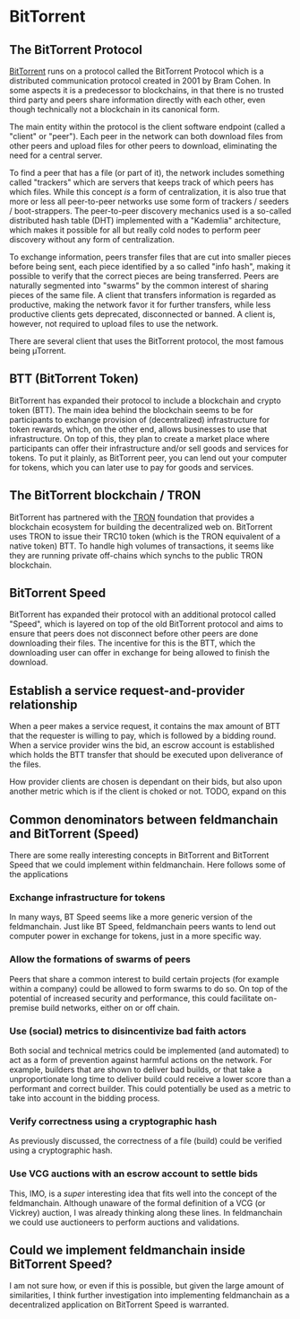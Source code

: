 # BitTorrent

## The BitTorrent Protocol

[BitTorrent] runs on a protocol called the BitTorrent Protocol which is a distributed communication protocol created in 2001 by Bram Cohen. In some aspects it is a predecessor to blockchains, in that there is no trusted third party and peers share information directly with each other, even though technically not a blockchain in its canonical form.

The main entity within the protocol is the client software endpoint (called a "client" or "peer"). Each peer in the network can both download files from other peers and upload files for other peers to download, eliminating the need for a central server.

To find a peer that has a file (or part of it), the network includes something called "trackers" which are servers that keeps track of which peers has which files. While this concept _is_ a form of centralization, it is also true that more or less all peer-to-peer networks use some form of trackers / seeders / boot-strappers. The peer-to-peer discovery mechanics used is a so-called distributed hash table (DHT) implemented with a "Kademlia" architecture, which makes it possible for all but really cold nodes to perform peer discovery without any form of centralization.

To exchange information, peers transfer files that are cut into smaller pieces before being sent, each piece identified by a so called "info hash", making it possible to verify that the correct pieces are being transferred. Peers are naturally segmented into "swarms" by the common interest of sharing pieces of the same file. A client that transfers information is regarded as productive, making the network favor it for further transfers, while less productive clients gets deprecated, disconnected or banned. A client is, however, not required to upload files to use the network.

There are several client that uses the BitTorrent protocol, the most famous being μTorrent.

## BTT (BitTorrent Token)

BitTorrent has expanded their protocol to include a blockchain and crypto token (BTT). The main idea behind the blockchain seems to be for participants to exchange provision of (decentralized) infrastructure for token rewards, which, on the other end, allows businesses to use that infrastructure. On top of this, they plan to create a market place where participants can offer their infrastructure and/or sell goods and services for tokens. To put it plainly, as BitTorrent peer, you can lend out your computer for tokens, which you can later use to pay for goods and services.

## The BitTorrent blockchain / TRON

BitTorrent has partnered with the [TRON] foundation that provides a blockchain ecosystem for building the decentralized web on. BitTorrent uses TRON to issue their TRC10 token (which is the TRON equivalent of a native token) BTT. To handle high volumes of transactions, it seems like they are running private off-chains which synchs to the public TRON blockchain.

## BitTorrent Speed

BitTorrent has expanded their protocol with an additional protocol called "Speed", which is layered on top of the old BitTorrent protocol and aims to ensure that peers does not disconnect before other peers are done downloading their files. The incentive for this is the BTT, which the downloading user can offer in exchange for being allowed to finish the download. 

## Establish a service request-and-provider relationship

When a peer makes a service request, it contains the max amount of BTT that the requester is willing to pay, which is followed by a bidding round. When a service provider wins the bid, an escrow account is established which holds the BTT transfer that should be executed upon deliverance of the files.

How provider clients are chosen is dependant on their bids, but also upon another metric which is if the client is choked or not. TODO, expand on this

## Common denominators between feldmanchain and BitTorrent (Speed)

There are some really interesting concepts in BitTorrent and BitTorrent Speed that we could implement within feldmanchain. Here follows some of the applications

### Exchange infrastructure for tokens

In many ways, BT Speed seems like a more generic version of the feldmanchain. Just like BT Speed, feldmanchain peers wants to lend out computer power in exchange for tokens, just in a more specific way.

### Allow the formations of swarms of peers

Peers that share a common interest to build certain projects (for example within a company) could be allowed to form swarms to do so. On top of the potential of increased security and performance, this could facilitate on-premise build networks, either on or off chain.

### Use (social) metrics to disincentivize bad faith actors

Both social and technical metrics could be implemented (and automated) to act as a form of prevention against harmful actions on the network. For example, builders that are shown to deliver bad builds, or that take a unproportionate long time to deliver build could receive a lower score than a performant and correct builder. This could potentially be used as a metric to take into account in the bidding process.

### Verify correctness using a cryptographic hash

As previously discussed, the correctness of a file (build) could be verified using a cryptographic hash.

### Use VCG auctions with an escrow account to settle bids

This, IMO, is a _super_ interesting idea that fits well into the concept of the feldmanchain. Although unaware of the formal definition of a VCG (or Vickrey) auction, I was already thinking along these lines. In feldmanchain we could use auctioneers to perform auctions and validations.

## Could we implement feldmanchain inside BitTorrent Speed?

I am not sure how, or even if this is possible, but given the large amount of similarities, I think further investigation into implementing feldmanchain as a decentralized application on BitTorrent Speed is warranted.

[TRON]: https://developers.tron.network/docs/getting-started
[BitTorrent]: https://www.bittorrent.com/btt/btt-docs/BitTorrent_(BTT)_White_Paper_v0.8.7_Feb_2019.pdf